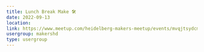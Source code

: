 ```yaml
---
title: Lunch Break Make 🛠️
date: 2022-09-13
location: 
link: https://www.meetup.com/heidelberg-makers-meetup/events/mvqjtsydcmbrb/
usergroup: makershd
type: usergroup
---
```

